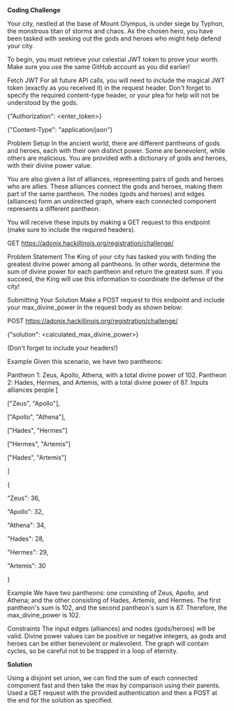 **Coding Challenge**

Your city, nestled at the base of Mount Olympus, is under siege by Typhon, the monstrous titan of storms and chaos. As the chosen hero, you have been tasked with seeking out the gods and heroes who might help defend your city.

To begin, you must retrieve your celestial JWT token to prove your worth. Make sure you use the same GitHub account as you did earlier!

Fetch JWT
For all future API calls, you will need to include the magical JWT token (exactly as you received it) in the request header. Don't forget to specify the required content-type header, or your plea for help will not be understood by the gods.

{"Authorization": <enter_token>}

{"Content-Type": "application/json"}

Problem Setup
In the ancient world, there are different pantheons of gods and heroes, each with their own distinct power. Some are benevolent, while others are malicious. You are provided with a dictionary of gods and heroes, with their divine power value.

You are also given a list of alliances, representing pairs of gods and heroes who are allies. These alliances connect the gods and heroes, making them part of the same pantheon. The nodes (gods and heroes) and edges (alliances) form an undirected graph, where each connected component represents a different pantheon.

You will receive these inputs by making a GET request to this endpoint (make sure to include the required headers).

GET https://adonix.hackillinois.org/registration/challenge/

Problem Statement
The King of your city has tasked you with finding the greatest divine power among all pantheons. In other words, determine the sum of divine power for each pantheon and return the greatest sum. If you succeed, the King will use this information to coordinate the defense of the city!

Submitting Your Solution
Make a POST request to this endpoint and include your max_divine_power in the request body as shown below:

POST https://adonix.hackillinois.org/registration/challenge/

{"solution": <calculated_max_divine_power>}

(Don't forget to include your headers!)

Example
Given this scenario, we have two pantheons:

Pantheon 1: Zeus, Apollo, Athena, with a total divine power of 102.
Pantheon 2: Hades, Hermes, and Artemis, with a total divine power of 87.
Inputs
alliances	people
[

["Zeus", "Apollo"],

["Apollo", "Athena"],

["Hades", "Hermes"]

["Hermes", "Artemis"]

["Hades", "Artemis"]

]

{

"Zeus": 36,

"Apollo": 32,

"Athena": 34,

"Hades": 28,

"Hermes": 29,

"Artemis": 30

}

Example
We have two pantheons: one consisting of Zeus, Apollo, and Athena; and the other consisting of Hades, Artemis, and Hermes. The first pantheon's sum is 102, and the second pantheon's sum is 87. Therefore, the max_divine_power is 102. 

Constraints
The input edges (alliances) and nodes (gods/heroes) will be valid.
Divine power values can be positive or negative integers, as gods and heroes can be either benevolent or malevolent.
The graph will contain cycles, so be careful not to be trapped in a loop of eternity.

**Solution**

Using a disjoint set union, we can find the sum of each connected component fast and then take the max by comparison using their parents. Used a GET request with the provided authentication and then a POST at the end for the solution as specified.
